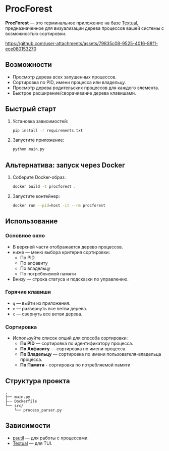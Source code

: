 # ProcForest

**ProcForest** — это терминальное приложение на базе [Textual](https://github.com/Textualize/textual), предназначенное для визуализации дерева процессов вашей системы с возможностью сортировки.


https://github.com/user-attachments/assets/79835c08-9525-4016-88f1-ece080153270



## Возможности

- Просмотр дерева всех запущенных процессов.
- Сортировка по PID, имени процесса или владельцу.
- Просмотр дерева родительских процессов для каждого элемента.
- Быстрое расширение/сворачивание дерева клавишами.

## Быстрый старт

1. Установка зависимостей:

   ```sh
   pip install -r requirements.txt
   ```

2. Запустите приложение:

   ```sh
   python main.py
   ```
## Альтернатива: запуск через Docker
1. Соберите Docker-образ:
    ```sh
   docker build -t procforest .
    ```
2. Запустите контейнер:
    ```sh
   docker run --pid=host -it --rm procforest
    ```
## Использование

### Основное окно

- В верхней части отображается дерево процессов.
- ниже — меню выбора критерия сортировки:
    - По PID
    - По алфавиту
    - По владельцу
    - По потребляемой памяти
- Внизу — строка статуса и подсказки по управлению.

### Горячие клавиши

- `q` — выйти из приложения.
- `e` — развернуть все ветви дерева.
- `c` — свернуть все ветви дерева.

### Сортировка

- Используйте список опций для способа сортировки:
    - **По PID** — сортировка по идентификатору процесса.
    - **По Алфавиту** — сортировка по имени процесса.
    - **По Владельцу** — сортировка по имени пользователя-владельца процесса.
    - **По Памяти** - сортировка по потребляемой памяти

## Структура проекта

```
.
├── main.py
├── Dockerfile
└── src/
    └── process_parser.py
```

## Зависимости

- [psutil](https://github.com/giampaolo/psutil) — для работы с процессами.
- [Textual](https://github.com/Textualize/textual) — для TUI.
